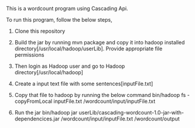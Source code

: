 This is a wordcount program using Cascading Api.

To run this program, follow the below steps,
1. Clone this repository

2. Build the jar by running mvn package and copy it into hadoop installed directory[/usr/local/hadoop/userLib]. Provide appropriate file permissions

3. Then login as Hadoop user and go to Hadoop directory[/usr/local/hadoop]

4. Create a input text file with some sentences[inputFile.txt]

5. Copy that file to hadoop by running the below command
   bin/hadoop fs -copyFromLocal  inputFile.txt /wordcount/input/inputFile.txt
   
6. Run the jar 
    bin/hadoop jar userLib/cascading-wordcount-1.0-jar-with-dependencices.jar /wordcount/input/inputFile.txt /wordcount/output


